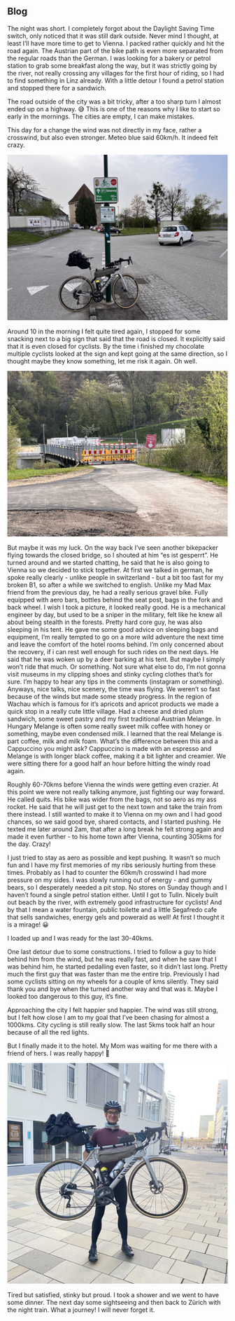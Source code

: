 ## Blog

The night was short. I completely forgot about the Daylight Saving Time switch, only noticed that it was still dark outside. Never mind I thought, at least I’ll have more time to get to Vienna. I packed rather quickly and hit the road again. The Austrian part of the bike path is even more separated from the regular roads than the German. I was looking for a bakery or petrol station to grab some breakfast along the way, but it was strictly going by the river, not really crossing any villages for the first hour of riding, so I had to find something in Linz already. With a little detour I found a petrol station and stopped there for a sandwich. 

The road outside of the city was a bit tricky, after a too sharp turn I almost ended up on a highway. :sweat_smile:
This is one of the reasons why I like to start so early in the mornings. The cities are empty, I can make mistakes.

This day for a change the wind was not directly in my face, rather a crosswind, but also even stronger. Meteo blue said 60km/h. It indeed felt crazy.

![wien_200](maps/trips/vienna_trip/day4/img/IMG_0932.jpg)

Around 10 in the morning I felt quite tired again, I stopped for some snacking next to a big sign that said that the road is closed. It explicitly said that it is even closed for cyclists. By the time i finished my chocolate multiple cyclists looked at the sign and kept going at the same direction, so I thought maybe they know something, let me risk it again. Oh well.

![closed_bridge](maps/trips/vienna_trip/day4/img/IMG_0933.jpg)

But maybe it was my luck. On the way back I’ve seen another bikepacker flying towards the closed bridge, so I shouted at him “es ist gesperrt”. He turned around and we started chatting, he said that he is also going to Vienna so we decided to stick together. At first we talked in german, he spoke really clearly - unlike people in switzerland - but a bit too fast for my broken B1, so after a while we switched to english. Unlike my Mad Max friend from the previous day, he had a really serious gravel bike. Fully equipped with aero bars, bottles behind the seat post, bags in the fork and back wheel. I wish I took a picture, it looked really good. 
He is a mechanical engineer by day, but used to be a sniper in the military, felt like he knew all about being stealth in the forests. Pretty hard core guy, he was also sleeping in his tent. He gave me some good advice on sleeping bags and equipment, I’m really tempted to go on a more wild adventure the next time and leave the comfort of the hotel rooms behind. I’m only concerned about the recovery, if i can rest well enough for such rides on the next days. He said that he was woken up by a deer barking at his tent. But maybe I simply won’t ride that much. Or something. Not sure what else to do, I’m not gonna visit museums in my clipping shoes and stinky cycling clothes that’s for sure. I’m happy to hear any tips in the comments (instagram or something).
Anyways, nice talks, nice scenery, the time was flying. We weren’t so fast because of the winds but made some steady progress. In the region of Wachau which is famous for it’s apricots and apricot products we made a quick stop in a really cute little village. Had a cheese and dried plum sandwich, some sweet pastry and my first traditional Austrian Melange. In Hungary Melange is often some really sweet milk coffee with honey or something, maybe even condensed milk. I learned that the real Melange is part coffee, milk and milk foam. What’s the difference between this and a Cappuccino you might ask? Cappuccino is made with an espresso and Melange is with longer black coffee, making it a bit lighter and creamier. 
We were sitting there for a good half an hour before hitting the windy road again.

Roughly 60-70kms before Vienna the winds were getting even crazier. At this point we were not really talking anymore, just fighting our way forward. He called quits. His bike was wider from the bags, not so aero as my ass rocket. He said that he will just get to the next town and take the train from there instead. I still wanted to make it to Vienna on my own and I had good chances, so we said good bye, shared contacts, and I started pushing. 
He texted me later around 2am, that after a long break he felt strong again and made it even further - to his home town after Vienna, counting 305kms for the day. Crazy!

I just tried to stay as aero as possible and kept pushing. It wasn’t so much fun and I have my first memories of my ribs seriously hurting from these times. Probably as I had to counter the 60km/h crosswind I had more pressure on my sides. I was slowly running out of energy - and gummy bears, so I desperately needed a pit stop. No stores on Sunday though and I haven’t found a single petrol station either. Until I got to Tulln. Nicely built out beach by the river, with extremely good infrastructure for cyclists! And by that I mean a water fountain, public toilette and a little Segafredo cafe that sells sandwiches, energy gels and poweraid as well! At first I thought it is a mirage! :grinning:

I loaded up and I was ready for the last 30-40kms.

One last detour due to some constructions. I tried to follow a guy to hide behind him from the wind, but he was really fast, and when he saw that I was behind him, he started pedalling even faster, so it didn’t last long. Pretty much the first guy that was faster than me the entire trip. Previously I had some cyclists sitting on my wheels for a couple of kms silently. They said thank you and bye when the turned another way and that was it. Maybe I looked too dangerous to this guy, it’s fine.

Approaching the city I felt happier snd happier. The wind was still strong, but I felt how close I am to my goal that I’ve been chasing for almost a 1000kms. City cycling is still really slow. The last 5kms took half an hour because of all the red lights.

But I finally made it to the hotel. My Mom was waiting for me there with a friend of hers. I was really happy! :slightly_smiling_face:

![arriving_to_wien](maps/trips/vienna_trip/day4/img/IMG_0941.jpg)

Tired but satisfied, stinky but proud. I took a shower and we went to have some dinner. The next day some sightseeing and then back to Zürich with the night train. 
What a journey! I will never forget it. 

